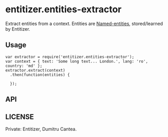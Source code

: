 # entitizer.entities-extractor

Extract entities from a context. Entities are [Named-entities](https://en.wikipedia.org/wiki/Named-entity_recognition), stored/learned by Entitizer.

## Usage
```
var extractor = require('entitizer.entities-extractor');
var context = { text: 'Some long text... London.', lang: 'ro', country: 'md' };
extractor.extract(context)
  .then(function(entities) {

  });
```

## API

## LICENSE

Private: Entitizer, Dumitru Cantea.
